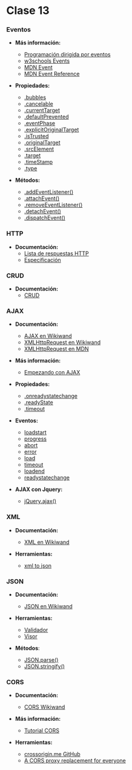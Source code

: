 # Clase 13

### Eventos

- **Más información:**
  - [Programación dirigida por eventos](https://www.wikiwand.com/es/Programaci%C3%B3n_dirigida_por_eventos)
  - [w3schools Events](http://www.w3schools.com/js/js_events.asp)
  - [MDN Event](https://developer.mozilla.org/en-US/docs/Web/API/Event)
  - [MDN Event Reference](https://developer.mozilla.org/en-US/docs/Web/Events)

- **Propiedades:**
  - [.bubbles](https://developer.mozilla.org/en-US/docs/Web/API/Event/bubbles)
  - [.cancelable](https://developer.mozilla.org/en-US/docs/Web/API/Event/cancelable)
  - [.currentTarget](https://developer.mozilla.org/en-US/docs/Web/API/Event/currentTarget)
  - [.defaultPrevented](https://developer.mozilla.org/en-US/docs/Web/API/Event/defaultPrevented)
  - [.eventPhase](https://developer.mozilla.org/en-US/docs/Web/API/Event/eventPhase)
  - [.explicitOriginalTarget](https://developer.mozilla.org/en-US/docs/Web/API/Event/explicitOriginalTarget)
  - [.isTrusted](https://developer.mozilla.org/en-US/docs/Web/API/Event/isTrusted)
  - [.originalTarget](https://developer.mozilla.org/en-US/docs/Web/API/Event/originalTarget)
  - [.srcElement](https://developer.mozilla.org/en-US/docs/Web/API/Event/srcElement)
  - [.target](https://developer.mozilla.org/en-US/docs/Web/API/Event/target)
  - [.timeStamp](https://developer.mozilla.org/en-US/docs/Web/API/Event/timeStamp)
  - [.type](https://developer.mozilla.org/en-US/docs/Web/API/Event/type)

- **Métodos:**
  - [.addEventListener()](https://developer.mozilla.org/es/docs/Web/API/EventTarget/addEventListener)
  - [.attachEvent()](https://developer.mozilla.org/en-US/docs/Web/API/EventTarget/attachEvent)
  - [.removeEventListener()](https://developer.mozilla.org/es/docs/Web/API/EventTarget/removeEventListener)
  - [.detachEvent()](https://developer.mozilla.org/es/docs/Web/API/EventTarget/detachEvent)
  - [.dispatchEvent()](https://developer.mozilla.org/es/docs/Web/API/EventTarget/dispatchEvent)


### HTTP

- **Documentación:**
  - [Lista de respuestas HTTP](https://es.wikipedia.org/wiki/Anexo:C%C3%B3digos_de_estado_HTTP)
  - [Especificación](https://tools.ietf.org/html/rfc2616#section-10)


### CRUD

- **Documentación:**
  - [CRUD](https://www.wikiwand.com/es/CRUD)


### AJAX

- **Documentación:**
  - [AJAX en Wikiwand](https://www.wikiwand.com/es/AJAX)
  - [XMLHttpRequest en Wikiwand](https://www.wikiwand.com/es/XMLHttpRequest)
  - [XMLHttpRequest en MDN](https://developer.mozilla.org/en-US/docs/Web/API/XMLHttpRequest)

- **Más información:**
  - [Empezando con AJAX](https://developer.mozilla.org/en-US/docs/AJAX/Getting_Started)

- **Propiedades:**
  - [.onreadystatechange](https://developer.mozilla.org/en-US/docs/Web/API/XMLHttpRequest/onreadystatechange)
  - [.readyState](https://developer.mozilla.org/en-US/docs/Web/API/XMLHttpRequest/readyState)
  - [.timeout](https://developer.mozilla.org/en-US/docs/Web/API/XMLHttpRequest/timeout)

- **Eventos:**
  - [loadstart](https://developer.mozilla.org/en-US/docs/Web/Events/loadstart)
  - [progress](https://developer.mozilla.org/en-US/docs/Web/Events/progress)
  - [abort](https://developer.mozilla.org/en-US/docs/Web/Events/abort)
  - [error](https://developer.mozilla.org/en-US/docs/Web/Events/error)
  - [load](https://developer.mozilla.org/en-US/docs/Web/Events/load)
  - [timeout](https://developer.mozilla.org/en-US/docs/Web/Events/timeout)
  - [loadend](https://developer.mozilla.org/en-US/docs/Web/Events/loadend)
  - [readystatechange](https://developer.mozilla.org/en-US/docs/Web/Events/readystatechange)

- **AJAX con Jquery:**
  - [jQuery.ajax()](http://api.jquery.com/jquery.ajax/)


### XML
- **Documentación:**
  - [XML en Wikiwand](https://www.wikiwand.com/es/Extensible_Markup_Language)

- **Herramientas:**
  - [xml to json](https://github.com/abdmob/x2js)


### JSON

- **Documentación:**
  - [JSON en Wikiwand](http://www.wikiwand.com/es/JSON)

- **Herramientas:**
  - [Validador](https://jsonformatter.curiousconcept.com/)
  - [Visor](http://jsonviewer.stack.hu/)

- **Métodos**:
  - [JSON.parse()](https://developer.mozilla.org/en-US/docs/Web/JavaScript/Reference/Global_Objects/JSON/parse)
  - [JSON.stringify()](https://developer.mozilla.org/en-US/docs/Web/JavaScript/Reference/Global_Objects/JSON/stringify)

### CORS

- **Documentación:**
  - [CORS Wikiwand](https://www.wikiwand.com/en/Cross-origin_resource_sharing)

- **Más información:**
  - [Tutorial CORS](http://www.html5rocks.com/en/tutorials/cors/)

- **Herramientas:**
  - [crossorigin.me GitHub](https://github.com/technoboy10/crossorigin.me)
  - [A CORS proxy replacement for everyone](http://crossorigin.me/)